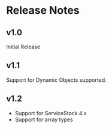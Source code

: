 Release Notes
=============

## v1.0

Initial Release

## v1.1

Support for Dynamic Objects supported.

## v1.2

- Support for ServiceStack 4.x
- Support for array types
